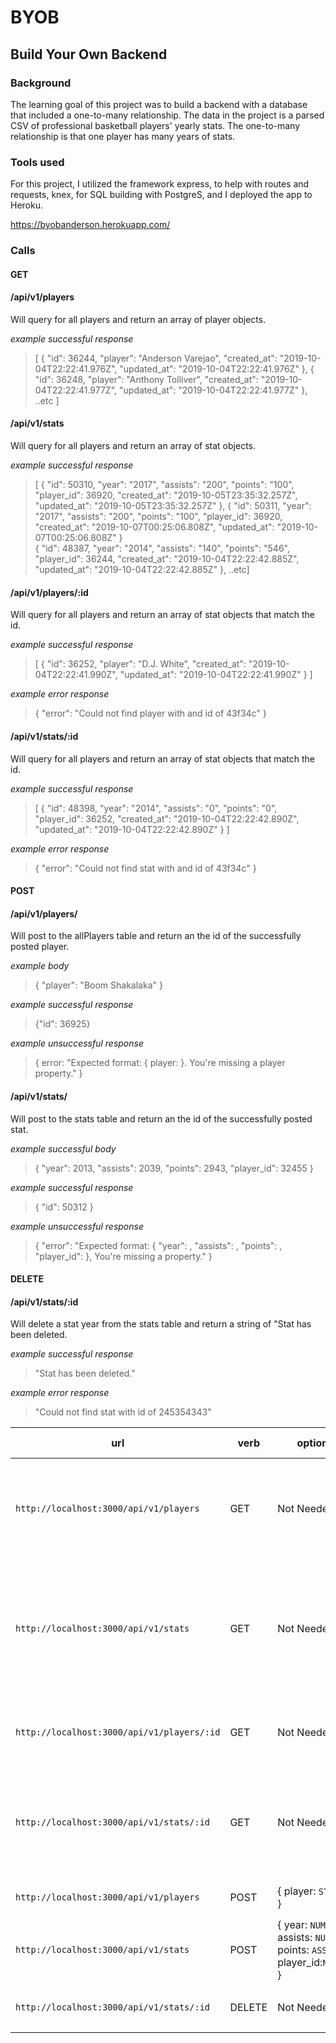 # BYOB
## Build Your Own Backend

### Background

The learning goal of this project was to build a backend with a database that included a one-to-many relationship.
The data in the project is a parsed CSV of professional basketball players' yearly stats. The one-to-many relationship is that one player has many years of stats. 

### Tools used

For this project, I utilized the framework express, to help with routes and requests, knex, for SQL building with PostgreS, and I deployed the app to Heroku. 

https://byobanderson.herokuapp.com/


### Calls

#### GET

#### /api/v1/players

Will query for all players and return an array of player objects.
      
*example successful response* 
        
> [    {
        "id": 36244,
        "player": "Anderson Varejao",
        "created_at": "2019-10-04T22:22:41.976Z",
        "updated_at": "2019-10-04T22:22:41.976Z"
    },
    {
        "id": 36248,
        "player": "Anthony Tolliver",
        "created_at": "2019-10-04T22:22:41.977Z",
        "updated_at": "2019-10-04T22:22:41.977Z"
    }, ..etc
   ]

#### /api/v1/stats

Will query for all players and return an array of stat objects.
      
*example successful response* 
        
> [    {
        "id": 50310,
        "year": "2017",
        "assists": "200",
        "points": "100",
        "player_id": 36920,
        "created_at": "2019-10-05T23:35:32.257Z",
        "updated_at": "2019-10-05T23:35:32.257Z"
    },
    {
        "id": 50311,
        "year": "2017",
        "assists": "200",
        "points": "100",
        "player_id": 36920,
        "created_at": "2019-10-07T00:25:06.808Z",
        "updated_at": "2019-10-07T00:25:06.808Z"
    }    
    {
        "id": 48387,
        "year": "2014",
        "assists": "140",
        "points": "546",
        "player_id": 36244,
        "created_at": "2019-10-04T22:22:42.885Z",
        "updated_at": "2019-10-04T22:22:42.885Z"
    }, ..etc]
    

#### /api/v1/players/:id

Will query for all players and return an array of stat objects that match the id.
      
*example successful response* 

> [
    {
        "id": 36252,
        "player": "D.J. White",
        "created_at": "2019-10-04T22:22:41.990Z",
        "updated_at": "2019-10-04T22:22:41.990Z"
    }
]

*example error response*

> {
    "error": "Could not find player with and id of 43f34c"
}

#### /api/v1/stats/:id

Will query for all players and return an array of stat objects that match the id.
      
*example successful response* 

> [
    {
        "id": 48398,
        "year": "2014",
        "assists": "0",
        "points": "0",
        "player_id": 36252,
        "created_at": "2019-10-04T22:22:42.890Z",
        "updated_at": "2019-10-04T22:22:42.890Z"
    }
]


*example error response*

> {
    "error": "Could not find stat with and id of 43f34c"
}

#### POST

#### /api/v1/players/

Will post to the allPlayers table and return an the id of the successfully posted player.

*example body*

> { "player": "Boom Shakalaka" }
      
*example successful response* 

> {"id": 36925}

*example unsuccessful response*

> { error: "Expected format: { player: <String> }. You're missing a player property." }

#### /api/v1/stats/

Will post to the stats table and return an the id of the successfully posted stat.

*example successful body*

> { "year": 2013, "assists": 2039, "points": 2943, "player_id": 32455 }
      
*example successful response* 

> { "id": 50312 }

*example unsuccessful response*

> { "error": "Expected format: { \"year\": <Number>, \"assists\": <Number>, \"points\": <Number>, \"player_id\": <Number> }, You're missing a property." }
   

#### DELETE

#### /api/v1/stats/:id

Will delete a stat year from the stats table and return a string of "Stat has been deleted. 

*example successful response*

> "Stat has been deleted."

*example error response*

> "Could not find stat with id of 245354343"








| url | verb | options | sample response |
| ----|------|---------|---------------- |
| `http://localhost:3000/api/v1/players` | GET | Not Needed | An array of all players: `[{ id: 1, player: 'Lebron James'}, ... , ... , etc]` |
| `http://localhost:3000/api/v1/stats` | GET | Not Needed | An array of all stats: `[{ id: 1, year: 2017, assists: 314, points: 1,432, player_id: 1 }, ... , ... , etc.]` |
| `http://localhost:3000/api/v1/players/:id` | GET | Not Needed | A specific player: `{ id: 2, player: 'Stephen Curry }` |
| `http://localhost:3000/api/v1/stats/:id` | GET | Not Needed | A specific stats object : `{ id: 2, assists: '534', points: 1,454, player_id: 2 }` |
| `http://localhost:3000/api/v1/players` | POST | { player: `STRING` } | A New Player ID: `{ id: 10 }` |
| `http://localhost:3000/api/v1/stats` | POST | { year: `NUMBER`, assists: `NUMBER`, points: `ASSISTS`, player_id:`NUMBER` } | A New Stat ID: `{ id: 3}` |
| `http://localhost:3000/api/v1/stats/:id` | DELETE | Not Needed | A Deleted Stat: `Stat has been deleted` |
